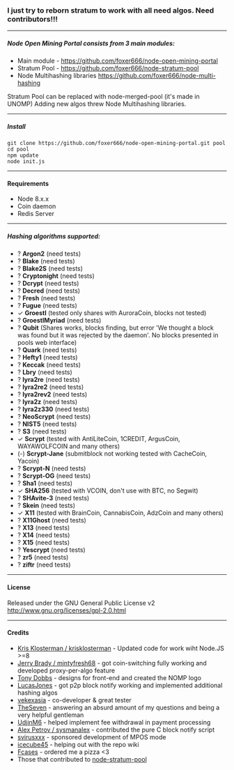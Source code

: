 ### I just try to reborn stratum to work with all need algos. Need contributors!!!
-------
##### Node Open Mining Portal consists from 3 main modules:
* Main module - https://github.com/foxer666/node-open-mining-portal
* Stratum Pool - https://github.com/foxer666/node-stratum-pool
* Node Multihashing libraries https://github.com/foxer666/node-multi-hashing

Stratum Pool can be replaced with node-merged-pool (it's made in UNOMP)
Adding new algos threw Node Multihashing libraries.

-------
##### Install
```
git clone https://github.com/foxer666/node-open-mining-portal.git pool
cd pool
npm update
node init.js
```
-------
#### Requirements
* Node 8.x.x
* Coin daemon
* Redis Server

-------
##### Hashing algorithms supported:
* ? __Argon2__ (need tests)
* ? __Blake__ (need tests)
* ? __Blake2S__ (need tests)
* ? __Cryptonight__ (need tests)
* ? __Dcrypt__ (need tests)
* ? __Decred__ (need tests)
* ? __Fresh__ (need tests)
* ? __Fugue__ (need tests)
* ✓ __Groestl__ (tested only shares with AuroraCoin, blocks not tested)
* ? __GroestlMyriad__ (need tests)
* ? __Qubit__ (Shares works, blocks finding, but error 'We thought a block was found but it was rejected by the daemon'. No blocks presented in pools web interface)
* ? __Quark__ (need tests)
* ? __Hefty1__ (need tests)
* ? __Keccak__ (need tests)
* ? __Lbry__ (need tests)
* ? __lyra2re__ (need tests)
* ? __lyra2re2__ (need tests)
* ? __lyra2rev2__ (need tests)
* ? __lyra2z__ (need tests)
* ? __lyra2z330__ (need tests)
* ? __NeoScrypt__ (need tests)
* ? __NIST5__ (need tests)
* ? __S3__ (need tests)
* ✓ __Scrypt__ (tested with AntiLiteCoin, 1CREDIT, ArgusCoin, WAYAWOLFCOIN and many others)
* (-) __Scrypt-Jane__ (submitblock not working tested with CacheCoin, Yacoin)
* ? __Scrypt-N__ (need tests)
* ? __Scrypt-OG__ (need tests)
* ? __Sha1__ (need tests)
* ✓ __SHA256__ (tested with VCOIN, don't use with BTC, no Segwit)
* ? __SHAvite-3__ (need tests)
* ? __Skein__ (need tests)
* ✓ __X11__ (tested with BrainCoin, CannabisCoin, AdzCoin and many others)
* ? __X11Ghost__ (need tests)
* ? __X13__ (need tests)
* ? __X14__ (need tests)
* ? __X15__ (need tests)
* ? __Yescrypt__ (need tests)
* ? __zr5__ (need tests)
* ? __ziftr__ (need tests)

-------
#### License
Released under the GNU General Public License v2
http://www.gnu.org/licenses/gpl-2.0.html

-------
#### Credits
* [Kris Klosterman / krisklosterman](https://github.com/krisklosterman) - Updated code for work wiht Node.JS >=8
* [Jerry Brady / mintyfresh68](https://github.com/bluecircle) - got coin-switching fully working and developed proxy-per-algo feature
* [Tony Dobbs](http://anthonydobbs.com) - designs for front-end and created the NOMP logo
* [LucasJones](//github.com/LucasJones) - got p2p block notify working and implemented additional hashing algos
* [vekexasia](//github.com/vekexasia) - co-developer & great tester
* [TheSeven](//github.com/TheSeven) - answering an absurd amount of my questions and being a very helpful gentleman
* [UdjinM6](//github.com/UdjinM6) - helped implement fee withdrawal in payment processing
* [Alex Petrov / sysmanalex](https://github.com/sysmanalex) - contributed the pure C block notify script
* [svirusxxx](//github.com/svirusxxx) - sponsored development of MPOS mode
* [icecube45](//github.com/icecube45) - helping out with the repo wiki
* [Fcases](//github.com/Fcases) - ordered me a pizza <3
* Those that contributed to [node-stratum-pool](//github.com/zone117x/node-stratum-pool#credits)